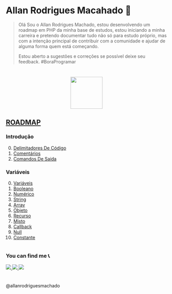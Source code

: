 # Allan Rodrigues Macahado 🚀
	
>Olá Sou o Allan Rodrigues Machado, estou desenvolvendo um roadmap em  PHP da minha base de estudos, estou iniciando a minha carreira e pretendo documentar tudo não só para estudo próprio, mas com a intenção principal de contribuir com a comunidade e ajudar de alguma forma quem está começando.
>
>Estou aberto a sugestões e correções se possível deixe seu feedback.  #BoraProgramar

#

<p align="center" >
 <img src="https://img.shields.io/badge/PHP-02569B?style=for-the-badge&logo=php&logoColor=white" height="100"/>
</p>

## [ROADMAP](ROADMAP.md)

### Introdução
0. [Delimitadores De Código](/1Basico/DelimitadoresDeCódigo.md)
1. [Comentários](/1Basico/Comentarios.md)
2. [Comandos De Saida ](/1Basico/ComandosDeSaida.md) 

### Variáveis
0. [Variáveis](/2Variaveis/1Variaveis.md)
2. [Booleano](/2Variaveis/2Booleano.md)
3. [Numérico](/2Variaveis/3Numerico.md)
4. [String](/2Variaveis/4String.md)
5. [Array](/2Variaveis/5Array.md)
6. [Objeto](/2Variaveis/6Objeto.md)
7. [Recurso](/2Variaveis/7Recurso.md)
8. [Misto](/2Variaveis/8Misto.md)
9. [Callback](/2Variaveis/9Callback.md)
10. [Null](/2Variaveis/10Null.md)
11. [Constante](/2Variaveis/11Constante.md)



#

### You can find me 📞

<p>
<a href="mailto:allan.rodrigues14@hotmail.com" alt="E-mail" target="_blank">
    <img src="https://img.shields.io/badge/-hotmail-0564f2?style=for-the-badge&logo=hotmail&logoColor=white" />
</a>
<a href="https://www.linkedin.com/in/allanrodriguesmachado/" alt="LinkedIn" target="_blank">
    <img src="https://img.shields.io/badge/-LinkedIn-blue?style=for-the-badge&logo=Linkedin&logoColor=white " />
</a>

<a href="https://dev.to/allanrodriguesmachado" alt="Dev.To" target="_blank">
    <img src="https://img.shields.io/badge/dev.to-black?style=for-the-badge&logo=dev.to&logoColor=logoColor=white" />
</a>
</p>

#
@allanrodriguesmachado